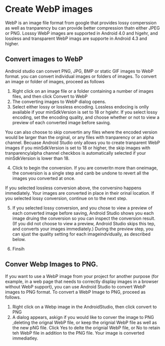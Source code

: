 # Create WebP images
WebP is an image file format from google that provides lossy comperssion as well as tranparency bu can provide better compression thatn either JPEG or PNG. Losssy WebP images are supported in Android 4.0 and higehr, and lossless and transparent WebP imags are supporte in Android 4.3 and higher. 

## Convert images to WebP
Android studio can convert PNG, JPG, BMP or static GIF images to WebP format. you can convert individual images or folders of images. To convert an image or folder of images, proceed as follows
1. Right click on an image file or a folder containing a number of images files, and then click Convert to WebP
2. The converting images to WebP dialog opens. 
3. Select either lossy or lossless encoding. Lossless endocing is onlly available if your minSdkVersion is set to 18 or hgiehr. If you select lossy encoding, set the encoding quality, and choose whether or not to view a preview of each converted image before saving. 

You can also choose to skip convertin any files where the encoded version would be larger than the orginal, or any files with tranparency or an alpha channel. Becuase Android Studio only allows you to create tranparent WebP images if you minSdkVersion is set to 18 or higher, the skip images with tranparency/alpha channel checkbos is automatically selected if your minSdkVersion is lower than 18.

4. Click to begin the conversion. If you are converitn more than oneimage, the conversion is a single step and canb be undone to revert all the images you converted at once. 

If you selected lossless conversion above, the conversino happens immediately. Your images are converted in place in their orinal location. If you selected lossy conversion, continue on to the next step.

5. If you selected lossy conversion, and you chose to view a preview of each converted image before saving, Android Studio shows you each image druing the conversion so you can inspect the conversion result. (If you did not choose to view a preview, Android Studio skips this tep, and converts your images immediately.) During the preview step, you can sjust the quality setting for each imageindvidually, as described below. 

6. Finsih


## Conver Webp Images to PNG.
If you want to use a WebP image from your project for another purpose (for example, in a web page that needs to correctly display images in a browser without WebP support), you can use Android Studio to convert WebP images to PNG format. To convert a WebP Image to PNG, proceed as follows. 
1. Right click on a Webp image in the AndroidStudio, then click convert to PNG
2. A dialog appears, askign if you would like to conver the image to PNG ,deleting the orignal WebP file, or keep the orignial WebP file as well as the new pNG file. Click Yes to delte the orignial WebP file, or No to retain teh WebP file in addition to the PNG file. Your image is converted immediatley. 

